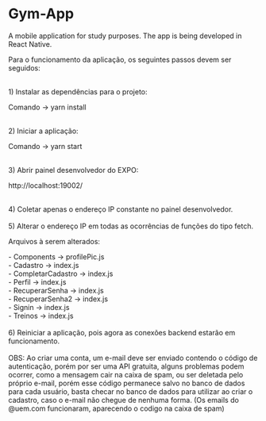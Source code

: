 # Gym-App

A mobile application for study purposes. The app is being developed in React Native.
<br/>
<p>Para o funcionamento da aplicação, os seguintes passos devem ser seguidos:</p>
<br/>
1) Instalar as dependências para o projeto:
  <p>Comando -> yarn install</p>
<br/>
2) Iniciar a aplicação:
  <p>Comando -> yarn start</p>
<br/>
3) Abrir painel desenvolvedor do EXPO:
  <p>http://localhost:19002/</p>
<br/>
4) Coletar apenas o endereço IP constante no painel desenvolvedor.
<br/>
<br/>
5) Alterar o endereço IP em todas as ocorrências de funções do tipo fetch.
<p>Arquivos à serem alterados:</p>
- Components -> profilePic.js<br/>
- Cadastro -> index.js<br/>
- CompletarCadastro -> index.js<br/>
- Perfil -> index.js<br/>
- RecuperarSenha -> index.js<br/>
- RecuperarSenha2 -> index.js<br/>
- Signin -> index.js<br/>
- Treinos -> index.js<br/>
<br/>
6) Reiniciar a aplicação, pois agora as conexões backend estarão em funcionamento.
<br/>
<br/>
OBS: Ao criar uma conta, um e-mail deve ser enviado contendo o código de autenticação, porém por ser uma API gratuita, alguns problemas podem ocorrer, como a mensagem cair na caixa de spam, ou ser deletada pelo próprio e-mail, porém esse código permanece salvo no banco de dados para cada usuário, basta checar no banco de dados para utilizar ao criar o cadastro, caso o e-mail não chegue de nenhuma forma. (Os emails do @uem.com funcionaram, aparecendo o codigo na caixa de spam)

